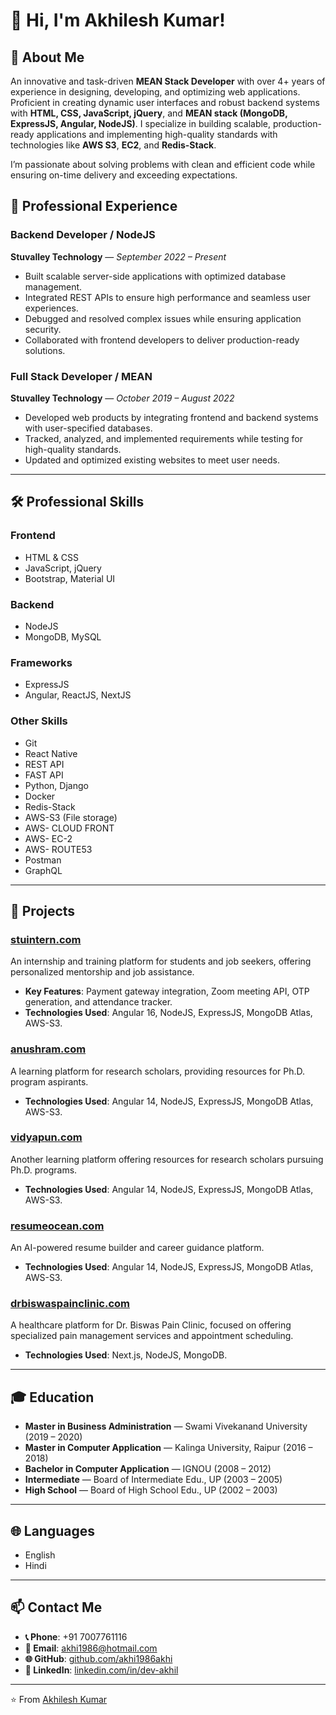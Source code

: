 # 👋 Hi, I'm Akhilesh Kumar!  

## 🌟 About Me  
An innovative and task-driven **MEAN Stack Developer** with over 4+ years of experience in designing, developing, and optimizing web applications. Proficient in creating dynamic user interfaces and robust backend systems with **HTML, CSS, JavaScript, jQuery**, and **MEAN stack (MongoDB, ExpressJS, Angular, NodeJS)**. I specialize in building scalable, production-ready applications and implementing high-quality standards with technologies like **AWS S3**, **EC2**, and **Redis-Stack**.  

I’m passionate about solving problems with clean and efficient code while ensuring on-time delivery and exceeding expectations.  

## 💼 Professional Experience  

### **Backend Developer / NodeJS**  
**Stuvalley Technology** — *September 2022 – Present*  
- Built scalable server-side applications with optimized database management.  
- Integrated REST APIs to ensure high performance and seamless user experiences.  
- Debugged and resolved complex issues while ensuring application security.  
- Collaborated with frontend developers to deliver production-ready solutions.  

### **Full Stack Developer / MEAN**  
**Stuvalley Technology** — *October 2019 – August 2022*  
- Developed web products by integrating frontend and backend systems with user-specified databases.  
- Tracked, analyzed, and implemented requirements while testing for high-quality standards.  
- Updated and optimized existing websites to meet user needs.  

---

## 🛠️ Professional Skills  

### **Frontend**  
- HTML & CSS  
- JavaScript, jQuery  
- Bootstrap, Material UI  

### **Backend**  
- NodeJS  
- MongoDB, MySQL  

### **Frameworks**  
- ExpressJS  
- Angular, ReactJS, NextJS  

### **Other Skills**  
- Git  
- React Native  
- REST API
- FAST API  
- Python, Django  
- Docker  
- Redis-Stack  
- AWS-S3 (File storage)
- AWS- CLOUD FRONT
- AWS- EC-2
- AWS- ROUTE53
- Postman
- GraphQL

---

## 🚀 Projects  

### [**stuintern.com**](https://stuintern.com)  
An internship and training platform for students and job seekers, offering personalized mentorship and job assistance.  
- **Key Features**: Payment gateway integration, Zoom meeting API, OTP generation, and attendance tracker.  
- **Technologies Used**: Angular 16, NodeJS, ExpressJS, MongoDB Atlas, AWS-S3.  

### [**anushram.com**](https://anushram.com)  
A learning platform for research scholars, providing resources for Ph.D. program aspirants.  
- **Technologies Used**: Angular 14, NodeJS, ExpressJS, MongoDB Atlas, AWS-S3.  

### [**vidyapun.com**](https://vidyapun.com)  
Another learning platform offering resources for research scholars pursuing Ph.D. programs.  
- **Technologies Used**: Angular 14, NodeJS, ExpressJS, MongoDB Atlas, AWS-S3.  

### [**resumeocean.com**](https://resumeocean.com)  
An AI-powered resume builder and career guidance platform.  
- **Technologies Used**: Angular 14, NodeJS, ExpressJS, MongoDB Atlas, AWS-S3.  

### [**drbiswaspainclinic.com**](https://drbiswaspainclinic.com)  
A healthcare platform for Dr. Biswas Pain Clinic, focused on offering specialized pain management services and appointment scheduling.  
- **Technologies Used**: Next.js, NodeJS, MongoDB.

---

## 🎓 Education  
- **Master in Business Administration** — Swami Vivekanand University (2019 – 2020)  
- **Master in Computer Application** — Kalinga University, Raipur (2016 – 2018)  
- **Bachelor in Computer Application** — IGNOU (2008 – 2012)  
- **Intermediate** — Board of Intermediate Edu., UP (2003 – 2005)  
- **High School** — Board of High School Edu., UP (2002 – 2003)  

---

## 🌐 Languages  
- English  
- Hindi  

---

## 📫 Contact Me  
- **📞 Phone**: +91 7007761116  
- **📧 Email**: [akhi1986@hotmail.com](mailto:akhi1986@hotmail.com)  
- **🌐 GitHub**: [github.com/akhi1986akhi](https://github.com/akhi1986akhi)  
- **🔗 LinkedIn**: [linkedin.com/in/dev-akhil](https://linkedin.com/in/dev-akhil)  

---

⭐️ From [Akhilesh Kumar](https://github.com/akhi1986akhi)
